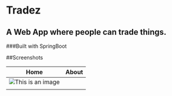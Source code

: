 # Tradez
## A Web App where people can trade things.
###Built with SpringBoot

##Screenshots

| Home     | About |
| ---      | ---       |
| ![This is an image](./screenshots/tradez.png) |         |
|          |        |


